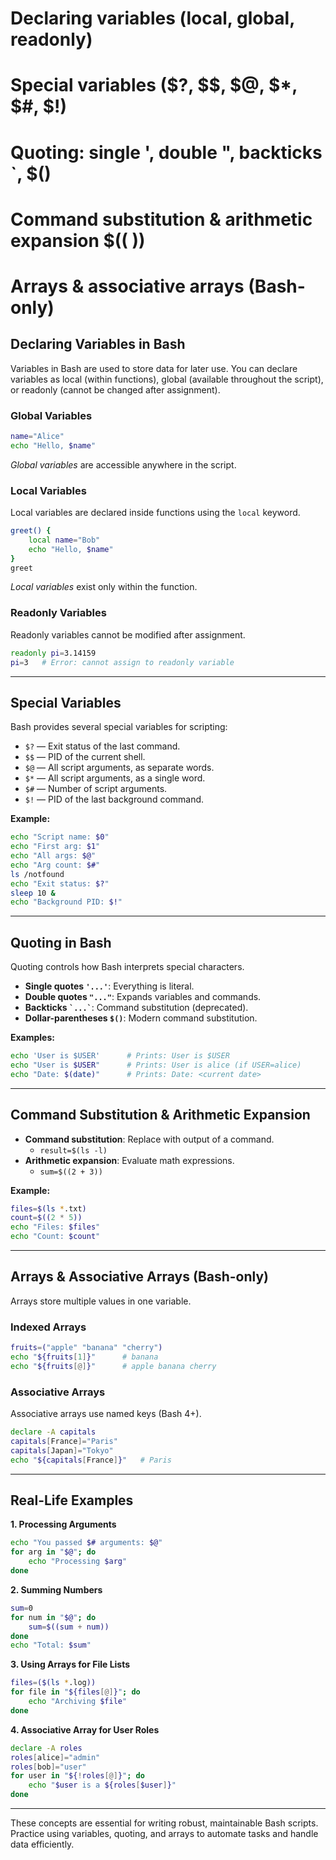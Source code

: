 # Declaring variables (local, global, readonly)
# Special variables ($?, $$, $@, $*, $#, $!)
# Quoting: single ', double ", backticks `, $()
# Command substitution & arithmetic expansion $(( ))
# Arrays & associative arrays (Bash-only)

## Declaring Variables in Bash

Variables in Bash are used to store data for later use. You can declare variables as local (within functions), global (available throughout the script), or readonly (cannot be changed after assignment).

### Global Variables

```bash
name="Alice"
echo "Hello, $name"
```
*Global variables* are accessible anywhere in the script.

### Local Variables

Local variables are declared inside functions using the `local` keyword.

```bash
greet() {
    local name="Bob"
    echo "Hello, $name"
}
greet
```
*Local variables* exist only within the function.

### Readonly Variables

Readonly variables cannot be modified after assignment.

```bash
readonly pi=3.14159
pi=3   # Error: cannot assign to readonly variable
```

---

## Special Variables

Bash provides several special variables for scripting:

- `$?` — Exit status of the last command.
- `$$` — PID of the current shell.
- `$@` — All script arguments, as separate words.
- `$*` — All script arguments, as a single word.
- `$#` — Number of script arguments.
- `$!` — PID of the last background command.

**Example:**

```bash
echo "Script name: $0"
echo "First arg: $1"
echo "All args: $@"
echo "Arg count: $#"
ls /notfound
echo "Exit status: $?"
sleep 10 &
echo "Background PID: $!"
```

---

## Quoting in Bash

Quoting controls how Bash interprets special characters.

- **Single quotes `'...'`**: Everything is literal.
- **Double quotes `"..."`**: Expands variables and commands.
- **Backticks `` `...` ``**: Command substitution (deprecated).
- **Dollar-parentheses `$()`**: Modern command substitution.

**Examples:**

```bash
echo 'User is $USER'      # Prints: User is $USER
echo "User is $USER"      # Prints: User is alice (if USER=alice)
echo "Date: $(date)"      # Prints: Date: <current date>
```

---

## Command Substitution & Arithmetic Expansion

- **Command substitution**: Replace with output of a command.
    - `result=$(ls -l)`
- **Arithmetic expansion**: Evaluate math expressions.
    - `sum=$((2 + 3))`

**Example:**

```bash
files=$(ls *.txt)
count=$((2 * 5))
echo "Files: $files"
echo "Count: $count"
```

---

## Arrays & Associative Arrays (Bash-only)

Arrays store multiple values in one variable.

### Indexed Arrays

```bash
fruits=("apple" "banana" "cherry")
echo "${fruits[1]}"      # banana
echo "${fruits[@]}"      # apple banana cherry
```

### Associative Arrays

Associative arrays use named keys (Bash 4+).

```bash
declare -A capitals
capitals[France]="Paris"
capitals[Japan]="Tokyo"
echo "${capitals[France]}"   # Paris
```

---

## Real-Life Examples

**1. Processing Arguments**

```bash
echo "You passed $# arguments: $@"
for arg in "$@"; do
    echo "Processing $arg"
done
```

**2. Summing Numbers**

```bash
sum=0
for num in "$@"; do
    sum=$((sum + num))
done
echo "Total: $sum"
```

**3. Using Arrays for File Lists**

```bash
files=($(ls *.log))
for file in "${files[@]}"; do
    echo "Archiving $file"
done
```

**4. Associative Array for User Roles**

```bash
declare -A roles
roles[alice]="admin"
roles[bob]="user"
for user in "${!roles[@]}"; do
    echo "$user is a ${roles[$user]}"
done
```

---

These concepts are essential for writing robust, maintainable Bash scripts. Practice using variables, quoting, and arrays to automate tasks and handle data efficiently.